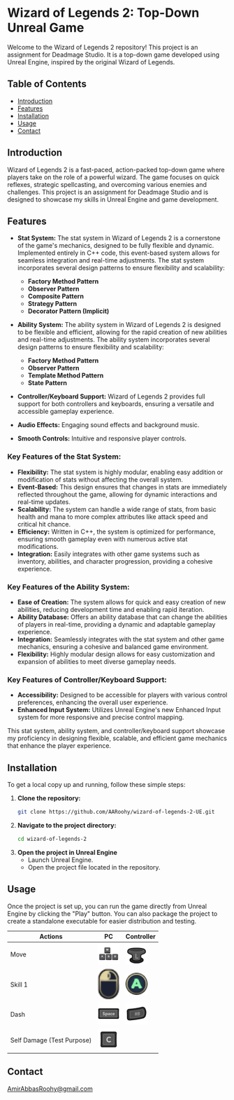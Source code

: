 # Wizard of Legends 2: Top-Down Unreal Game

Welcome to the Wizard of Legends 2 repository! This project is an assignment for Deadmage Studio. It is a top-down game developed using Unreal Engine, inspired by the original Wizard of Legends.

## Table of Contents

- [Introduction](#introduction)
- [Features](#features)
- [Installation](#installation)
- [Usage](#usage)
- [Contact](#contact)

## Introduction

Wizard of Legends 2 is a fast-paced, action-packed top-down game where players take on the role of a powerful wizard. The game focuses on quick reflexes, strategic spellcasting, and overcoming various enemies and challenges. This project is an assignment for Deadmage Studio and is designed to showcase my skills in Unreal Engine and game development.

## Features

- **Stat System:** The stat system in Wizard of Legends 2 is a cornerstone of the game's mechanics, designed to be fully flexible and dynamic. Implemented entirely in C++ code, this event-based system allows for seamless integration and real-time adjustments. The stat system incorporates several design patterns to ensure flexibility and scalability:
   - **Factory Method Pattern**
   - **Observer Pattern**
   - **Composite Pattern**
   - **Strategy Pattern**
   - **Decorator Pattern (Implicit)**
  
- **Ability System:** The ability system in Wizard of Legends 2 is designed to be flexible and efficient, allowing for the rapid creation of new abilities and real-time adjustments. The ability system incorporates several design patterns to ensure flexibility and scalability:
   - **Factory Method Pattern**
   - **Observer Pattern**
   - **Template Method Pattern**
   - **State Pattern**
  
- **Controller/Keyboard Support:** Wizard of Legends 2 provides full support for both controllers and keyboards, ensuring a versatile and accessible gameplay experience.
- **Audio Effects:** Engaging sound effects and background music.
- **Smooth Controls:** Intuitive and responsive player controls.
  

### Key Features of the Stat System:

- **Flexibility:** The stat system is highly modular, enabling easy addition or modification of stats without affecting the overall system.
- **Event-Based:** This design ensures that changes in stats are immediately reflected throughout the game, allowing for dynamic interactions and real-time updates.
- **Scalability:** The system can handle a wide range of stats, from basic health and mana to more complex attributes like attack speed and critical hit chance.
- **Efficiency:** Written in C++, the system is optimized for performance, ensuring smooth gameplay even with numerous active stat modifications.
- **Integration:** Easily integrates with other game systems such as inventory, abilities, and character progression, providing a cohesive experience.


### Key Features of the Ability System:

- **Ease of Creation:** The system allows for quick and easy creation of new abilities, reducing development time and enabling rapid iteration.
- **Ability Database:** Offers an ability database that can change the abilities of players in real-time, providing a dynamic and adaptable gameplay experience.
- **Integration:** Seamlessly integrates with the stat system and other game mechanics, ensuring a cohesive and balanced game environment.
- **Flexibility:** Highly modular design allows for easy customization and expansion of abilities to meet diverse gameplay needs.


### Key Features of Controller/Keyboard Support:

- **Accessibility:** Designed to be accessible for players with various control preferences, enhancing the overall user experience.
- **Enhanced Input System:** Utilizes Unreal Engine's new Enhanced Input system for more responsive and precise control mapping.

This stat system, ability system, and controller/keyboard support showcase my proficiency in designing flexible, scalable, and efficient game mechanics that enhance the player experience.

## Installation

To get a local copy up and running, follow these simple steps:

1. **Clone the repository:**
   ```sh
   git clone https://github.com/AARoohy/wizard-of-legends-2-UE.git
   ```
2. **Navigate to the project directory:**
   ```sh
   cd wizard-of-legends-2
   ```
3. **Open the project in Unreal Engine**
   - Launch Unreal Engine.
   - Open the project file located in the repository.

## Usage
Once the project is set up, you can run the game directly from Unreal Engine by clicking the "Play" button. You can also package the project to create a standalone executable for easier distribution and testing.

| Actions                    | PC                                                                                                                                | Controller                                                                                                                               |
|----------------------------|-----------------------------------------------------------------------------------------------------------------------------------|------------------------------------------------------------------------------------------------------------------------------------------|
| Move                       | <img src="https://raw.githubusercontent.com/AARoohy/wizard-of-legends-2-UE/main/AbilityActionImage/Move_PC.png" width="50">       | <img src="https://raw.githubusercontent.com/AARoohy/wizard-of-legends-2-UE/main/AbilityActionImage/Move_Controller.png" width="50">      |
| Skill 1                    | <img src="https://raw.githubusercontent.com/AARoohy/wizard-of-legends-2-UE/main/AbilityActionImage/BaseSkill_PC.png" width="50">  | <img src="https://raw.githubusercontent.com/AARoohy/wizard-of-legends-2-UE/main/AbilityActionImage/BaseSkill_Controller.png" width="50"> |
| Dash                       | <img src="https://raw.githubusercontent.com/AARoohy/wizard-of-legends-2-UE/main/AbilityActionImage/Dash_PC.png" width="50">       | <img src="https://raw.githubusercontent.com/AARoohy/wizard-of-legends-2-UE/main/AbilityActionImage/Dash_Controller.png" width="50">      |
| Self Damage (Test Purpose) | <img src="https://raw.githubusercontent.com/AARoohy/wizard-of-legends-2-UE/main/AbilityActionImage/SlefDamage_PC.png" width="50"> |                                                                                                                                          |
## Contact
[AmirAbbasRoohy@gmail.com](mailto:amirabbasroohy@gmail.com)


